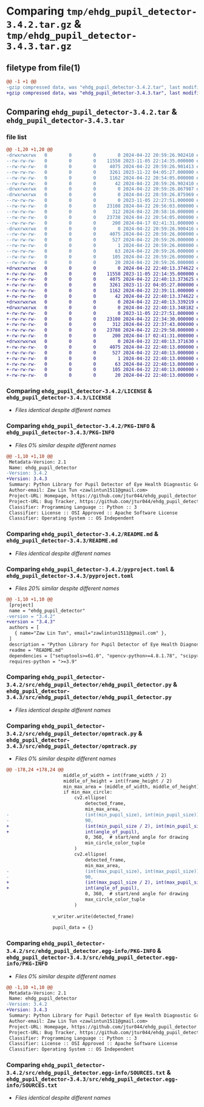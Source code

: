# Comparing `tmp/ehdg_pupil_detector-3.4.2.tar.gz` & `tmp/ehdg_pupil_detector-3.4.3.tar.gz`

## filetype from file(1)

```diff
@@ -1 +1 @@
-gzip compressed data, was "ehdg_pupil_detector-3.4.2.tar", last modified: Mon Apr 22 20:59:26 2024, max compression
+gzip compressed data, was "ehdg_pupil_detector-3.4.3.tar", last modified: Mon Apr 22 22:40:13 2024, max compression
```

## Comparing `ehdg_pupil_detector-3.4.2.tar` & `ehdg_pupil_detector-3.4.3.tar`

### file list

```diff
@@ -1,20 +1,20 @@
-drwxrwxrwx   0        0        0        0 2024-04-22 20:59:26.902410 ehdg_pupil_detector-3.4.2/
--rw-rw-rw-   0        0        0    11558 2023-11-05 22:14:35.000000 ehdg_pupil_detector-3.4.2/LICENSE
--rw-rw-rw-   0        0        0     4075 2024-04-22 20:59:26.901413 ehdg_pupil_detector-3.4.2/PKG-INFO
--rw-rw-rw-   0        0        0     3261 2023-11-22 04:05:27.000000 ehdg_pupil_detector-3.4.2/README.md
--rw-rw-rw-   0        0        0     1162 2024-04-22 20:54:05.000000 ehdg_pupil_detector-3.4.2/pyproject.toml
--rw-rw-rw-   0        0        0       42 2024-04-22 20:59:26.902410 ehdg_pupil_detector-3.4.2/setup.cfg
-drwxrwxrwx   0        0        0        0 2024-04-22 20:59:26.867987 ehdg_pupil_detector-3.4.2/src/
-drwxrwxrwx   0        0        0        0 2024-04-22 20:59:26.875969 ehdg_pupil_detector-3.4.2/src/ehdg_pupil_detector/
--rw-rw-rw-   0        0        0        0 2023-11-05 22:27:51.000000 ehdg_pupil_detector-3.4.2/src/ehdg_pupil_detector/__init__.py
--rw-rw-rw-   0        0        0    23108 2024-04-22 20:56:03.000000 ehdg_pupil_detector-3.4.2/src/ehdg_pupil_detector/ehdg_pupil_detector.py
--rw-rw-rw-   0        0        0      312 2024-04-22 20:58:16.000000 ehdg_pupil_detector-3.4.2/src/ehdg_pupil_detector/opm_detector_config.json
--rw-rw-rw-   0        0        0    23738 2024-04-22 20:54:05.000000 ehdg_pupil_detector-3.4.2/src/ehdg_pupil_detector/opmtrack.py
--rw-rw-rw-   0        0        0      200 2024-04-17 02:41:31.000000 ehdg_pupil_detector-3.4.2/src/ehdg_pupil_detector/opmtrack_plot.json
-drwxrwxrwx   0        0        0        0 2024-04-22 20:59:26.900416 ehdg_pupil_detector-3.4.2/src/ehdg_pupil_detector.egg-info/
--rw-rw-rw-   0        0        0     4075 2024-04-22 20:59:26.000000 ehdg_pupil_detector-3.4.2/src/ehdg_pupil_detector.egg-info/PKG-INFO
--rw-rw-rw-   0        0        0      527 2024-04-22 20:59:26.000000 ehdg_pupil_detector-3.4.2/src/ehdg_pupil_detector.egg-info/SOURCES.txt
--rw-rw-rw-   0        0        0        1 2024-04-22 20:59:26.000000 ehdg_pupil_detector-3.4.2/src/ehdg_pupil_detector.egg-info/dependency_links.txt
--rw-rw-rw-   0        0        0       63 2024-04-22 20:59:26.000000 ehdg_pupil_detector-3.4.2/src/ehdg_pupil_detector.egg-info/entry_points.txt
--rw-rw-rw-   0        0        0      105 2024-04-22 20:59:26.000000 ehdg_pupil_detector-3.4.2/src/ehdg_pupil_detector.egg-info/requires.txt
--rw-rw-rw-   0        0        0       20 2024-04-22 20:59:26.000000 ehdg_pupil_detector-3.4.2/src/ehdg_pupil_detector.egg-info/top_level.txt
+drwxrwxrwx   0        0        0        0 2024-04-22 22:40:13.374622 ehdg_pupil_detector-3.4.3/
+-rw-rw-rw-   0        0        0    11558 2023-11-05 22:14:35.000000 ehdg_pupil_detector-3.4.3/LICENSE
+-rw-rw-rw-   0        0        0     4075 2024-04-22 22:40:13.373625 ehdg_pupil_detector-3.4.3/PKG-INFO
+-rw-rw-rw-   0        0        0     3261 2023-11-22 04:05:27.000000 ehdg_pupil_detector-3.4.3/README.md
+-rw-rw-rw-   0        0        0     1162 2024-04-22 22:39:11.000000 ehdg_pupil_detector-3.4.3/pyproject.toml
+-rw-rw-rw-   0        0        0       42 2024-04-22 22:40:13.374622 ehdg_pupil_detector-3.4.3/setup.cfg
+drwxrwxrwx   0        0        0        0 2024-04-22 22:40:13.339219 ehdg_pupil_detector-3.4.3/src/
+drwxrwxrwx   0        0        0        0 2024-04-22 22:40:13.348182 ehdg_pupil_detector-3.4.3/src/ehdg_pupil_detector/
+-rw-rw-rw-   0        0        0        0 2023-11-05 22:27:51.000000 ehdg_pupil_detector-3.4.3/src/ehdg_pupil_detector/__init__.py
+-rw-rw-rw-   0        0        0    23108 2024-04-22 22:34:30.000000 ehdg_pupil_detector-3.4.3/src/ehdg_pupil_detector/ehdg_pupil_detector.py
+-rw-rw-rw-   0        0        0      312 2024-04-22 22:37:43.000000 ehdg_pupil_detector-3.4.3/src/ehdg_pupil_detector/opm_detector_config.json
+-rw-rw-rw-   0        0        0    23788 2024-04-22 22:29:58.000000 ehdg_pupil_detector-3.4.3/src/ehdg_pupil_detector/opmtrack.py
+-rw-rw-rw-   0        0        0      200 2024-04-17 02:41:31.000000 ehdg_pupil_detector-3.4.3/src/ehdg_pupil_detector/opmtrack_plot.json
+drwxrwxrwx   0        0        0        0 2024-04-22 22:40:13.371630 ehdg_pupil_detector-3.4.3/src/ehdg_pupil_detector.egg-info/
+-rw-rw-rw-   0        0        0     4075 2024-04-22 22:40:13.000000 ehdg_pupil_detector-3.4.3/src/ehdg_pupil_detector.egg-info/PKG-INFO
+-rw-rw-rw-   0        0        0      527 2024-04-22 22:40:13.000000 ehdg_pupil_detector-3.4.3/src/ehdg_pupil_detector.egg-info/SOURCES.txt
+-rw-rw-rw-   0        0        0        1 2024-04-22 22:40:13.000000 ehdg_pupil_detector-3.4.3/src/ehdg_pupil_detector.egg-info/dependency_links.txt
+-rw-rw-rw-   0        0        0       63 2024-04-22 22:40:13.000000 ehdg_pupil_detector-3.4.3/src/ehdg_pupil_detector.egg-info/entry_points.txt
+-rw-rw-rw-   0        0        0      105 2024-04-22 22:40:13.000000 ehdg_pupil_detector-3.4.3/src/ehdg_pupil_detector.egg-info/requires.txt
+-rw-rw-rw-   0        0        0       20 2024-04-22 22:40:13.000000 ehdg_pupil_detector-3.4.3/src/ehdg_pupil_detector.egg-info/top_level.txt
```

### Comparing `ehdg_pupil_detector-3.4.2/LICENSE` & `ehdg_pupil_detector-3.4.3/LICENSE`

 * *Files identical despite different names*

### Comparing `ehdg_pupil_detector-3.4.2/PKG-INFO` & `ehdg_pupil_detector-3.4.3/PKG-INFO`

 * *Files 0% similar despite different names*

```diff
@@ -1,10 +1,10 @@
 Metadata-Version: 2.1
 Name: ehdg_pupil_detector
-Version: 3.4.2
+Version: 3.4.3
 Summary: Python Library for Pupil Detector of Eye Health Diagnostic Group
 Author-email: Zaw Lin Tun <zawlintun1511@gmail.com>
 Project-URL: Homepage, https://github.com/jtur044/ehdg_pupil_detector
 Project-URL: Bug Tracker, https://github.com/jtur044/ehdg_pupil_detector/issues
 Classifier: Programming Language :: Python :: 3
 Classifier: License :: OSI Approved :: Apache Software License
 Classifier: Operating System :: OS Independent
```

### Comparing `ehdg_pupil_detector-3.4.2/README.md` & `ehdg_pupil_detector-3.4.3/README.md`

 * *Files identical despite different names*

### Comparing `ehdg_pupil_detector-3.4.2/pyproject.toml` & `ehdg_pupil_detector-3.4.3/pyproject.toml`

 * *Files 20% similar despite different names*

```diff
@@ -1,10 +1,10 @@
 [project]
 name = "ehdg_pupil_detector"
-version = "3.4.2"
+version = "3.4.3"
 authors = [
   { name="Zaw Lin Tun", email="zawlintun1511@gmail.com" },
 ]
 description = "Python Library for Pupil Detector of Eye Health Diagnostic Group"
 readme = "README.md"
 dependencies = ["setuptools>=61.0", "opencv-python>=4.8.1.78", "scipy>=1.11.3", "numpy>=1.26.1", "commentjson", "ehdg_tools>=4.2.2", "numpy"]
 requires-python = ">=3.9"
```

### Comparing `ehdg_pupil_detector-3.4.2/src/ehdg_pupil_detector/ehdg_pupil_detector.py` & `ehdg_pupil_detector-3.4.3/src/ehdg_pupil_detector/ehdg_pupil_detector.py`

 * *Files identical despite different names*

### Comparing `ehdg_pupil_detector-3.4.2/src/ehdg_pupil_detector/opmtrack.py` & `ehdg_pupil_detector-3.4.3/src/ehdg_pupil_detector/opmtrack.py`

 * *Files 0% similar despite different names*

```diff
@@ -178,24 +178,24 @@
                     middle_of_width = int(frame_width / 2)
                     middle_of_height = int(frame_height / 2)
                     min_max_area = (middle_of_width, middle_of_height)
                     if min_max_circle:
                         cv2.ellipse(
                             detected_frame,
                             min_max_area,
-                            (int(min_pupil_size), int(min_pupil_size)),
-                            90,
+                            (int(min_pupil_size / 2), int(min_pupil_size / 2)),
+                            int(angle_of_pupil),
                             0, 360,  # start/end angle for drawing
                             min_circle_color_tuple
                         )
                         cv2.ellipse(
                             detected_frame,
                             min_max_area,
-                            (int(max_pupil_size), int(max_pupil_size)),
-                            90,
+                            (int(max_pupil_size / 2), int(max_pupil_size / 2)),
+                            int(angle_of_pupil),
                             0, 360,  # start/end angle for drawing
                             max_circle_color_tuple
                         )
 
                 v_writer.write(detected_frame)
 
                 pupil_data = {}
```

### Comparing `ehdg_pupil_detector-3.4.2/src/ehdg_pupil_detector.egg-info/PKG-INFO` & `ehdg_pupil_detector-3.4.3/src/ehdg_pupil_detector.egg-info/PKG-INFO`

 * *Files 0% similar despite different names*

```diff
@@ -1,10 +1,10 @@
 Metadata-Version: 2.1
 Name: ehdg_pupil_detector
-Version: 3.4.2
+Version: 3.4.3
 Summary: Python Library for Pupil Detector of Eye Health Diagnostic Group
 Author-email: Zaw Lin Tun <zawlintun1511@gmail.com>
 Project-URL: Homepage, https://github.com/jtur044/ehdg_pupil_detector
 Project-URL: Bug Tracker, https://github.com/jtur044/ehdg_pupil_detector/issues
 Classifier: Programming Language :: Python :: 3
 Classifier: License :: OSI Approved :: Apache Software License
 Classifier: Operating System :: OS Independent
```

### Comparing `ehdg_pupil_detector-3.4.2/src/ehdg_pupil_detector.egg-info/SOURCES.txt` & `ehdg_pupil_detector-3.4.3/src/ehdg_pupil_detector.egg-info/SOURCES.txt`

 * *Files identical despite different names*

